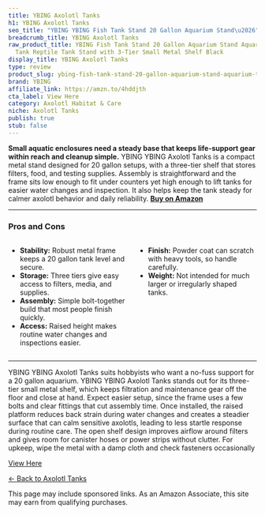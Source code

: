 ```yaml
---
title: YBING Axolotl Tanks
h1: YBING Axolotl Tanks
seo_title: "YBING YBING Fish Tank Stand 20 Gallon Aquarium Stand\u2026"
breadcrumb_title: YBING Axolotl Tanks
raw_product_title: YBING Fish Tank Stand 20 Gallon Aquarium Stand Aquarium Turtle
  Tank Reptile Tank Stand with 3-Tier Small Metal Shelf Black
display_title: YBING Axolotl Tanks
type: review
product_slug: ybing-fish-tank-stand-20-gallon-aquarium-stand-aquarium-turtle-tank-rep-a28dcba1
brand: YBING
affiliate_link: https://amzn.to/4hddjth
cta_label: View Here
category: Axolotl Habitat & Care
niche: Axolotl Tanks
publish: true
stub: false
---
```


<div id="intro" class="full-width">
  <p><strong>Small aquatic enclosures need a steady base that keeps life-support gear within reach and cleanup simple.</strong> YBING YBING Axolotl Tanks is a compact metal stand designed for 20 gallon setups, with a three-tier shelf that stores filters, food, and testing supplies. Assembly is straightforward and the frame sits low enough to fit under counters yet high enough to lift tanks for easier water changes and inspection. It also helps keep the tank steady for calmer axolotl behavior and daily reliability. <a href="https://amzn.to/4hddjth" rel="nofollow sponsored noopener" target="_blank"><strong>Buy on Amazon</strong></a></p>
</div>

<hr />
<h3 id="pros-cons">Pros and Cons</h3>
<div class="pc-grid" style="display:grid;grid-template-columns:1fr 1fr;gap:16px;">
  <ul>
    <li><strong>Stability:</strong> Robust metal frame keeps a 20 gallon tank level and secure.</li>
    <li><strong>Storage:</strong> Three tiers give easy access to filters, media, and supplies.</li>
    <li><strong>Assembly:</strong> Simple bolt-together build that most people finish quickly.</li>
    <li><strong>Access:</strong> Raised height makes routine water changes and inspections easier.</li>
  </ul>
  <ul>
    <li><strong>Finish:</strong> Powder coat can scratch with heavy tools, so handle carefully.</li>
    <li><strong>Weight:</strong> Not intended for much larger or irregularly shaped tanks.</li>
  </ul>
</div>
<hr />

<div class="full-width">
  <p>YBING YBING Axolotl Tanks suits hobbyists who want a no-fuss support for a 20 gallon aquarium. YBING YBING Axolotl Tanks stands out for its three-tier small metal shelf, which keeps filtration and maintenance gear off the floor and close at hand. Expect easier setup, since the frame uses a few bolts and clear fittings that cut assembly time. Once installed, the raised platform reduces back strain during water changes and creates a steadier surface that can calm sensitive axolotls, leading to less startle response during routine care. The open shelf design improves airflow around filters and gives room for canister hoses or power strips without clutter. For upkeep, wipe the metal with a damp cloth and check fasteners occasionally
<p><a class="btn" href="https://amzn.to/4hddjth" target="_blank" rel="nofollow sponsored noopener">View Here</a></p>
<p><a href="/roundups/axolotl-habitat-care/axolotl-tanks/">← Back to Axolotl Tanks</a></p>
<aside class="disclosure">This page may include sponsored links. As an Amazon Associate, this site may earn from qualifying purchases.</aside>
